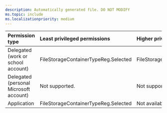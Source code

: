 ```yaml
---
description: Automatically generated file. DO NOT MODIFY
ms.topic: include
ms.localizationpriority: medium
---
```


|Permission type|Least privileged permissions|Higher privileged permissions|
|:---|:---|:---|
|Delegated (work or school account)|FileStorageContainerTypeReg.Selected|FileStorageContainerTypeReg.Manage.All|
|Delegated (personal Microsoft account)|Not supported.|Not supported.|
|Application|FileStorageContainerTypeReg.Selected|Not available.|


